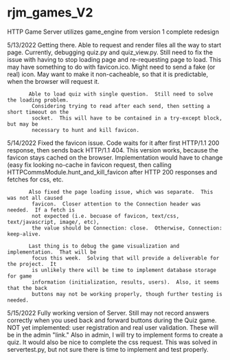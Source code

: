 # rjm_games_V2
HTTP Game Server
utilizes game_engine from version 1
complete redesign


5/13/2022  Getting there.  Able to request and render files all the way to start page.
            Currently, debugging quiz.py and quiz_view.py.
            Still need to fix the issue with having to stop loading page and re-requesting
            page to load.  This may have something to do with favicon.ico.  Might need to
            send a fake (or real) icon.  May want to make it non-cacheable, so that it is
            predictable, when the browser will request it.
            
           Able to load quiz with single question.  Still need to solve the loading problem.
            Considering trying to read after each send, then setting a short timeout on the
            socket.  This will have to be contained in a try-except block, but may be
            necessary to hunt and kill favicon.
            
5/14/2022  Fixed the favicon issue.  Code waits for it after first HTTP/1.1 200 response,
            then sends back HTTP/1.1 404.  This version works, because the favicon stays
            cached on the browser.  Implementation would have to change (easy fix looking
            no-cache in favicon request, then calling HTTPCommsModule.hunt_and_kill_favicon
            after HTTP 200 responses and fetches for css, etc.
           
           Also fixed the page loading issue, which was separate.  This was not all caused
            favicon.  Closer attention to the Connection header was needed.  If a fetch is 
            not expected (i.e. becuase of favicon, text/css, text/javascript, image/, etc),
            the value should be Connection: close.  Otherwise, Connection: keep-alive.
           
           Last thing is to debug the game visualization and implementation.  That will be
            focus this week.  Solving that will provide a deliverable for the project.  It 
            is unlikely there will be time to implement database storage for game
            information (initialization, results, users).  Also, it seems that the back
            buttons may not be working properly, though further testing is needed.

5/15/2022  Fully working version of Server.  Still may not record answers correctly when
            you used back and forward buttons during the Quiz game.  NOT yet implemented:
            user registration and real user validation.  These will be in the admin "link."
            Also in admin, I will try to implement forms to create a quiz.  It would also
            be nice to complete the css request.  This was solved in servertest.py, but
            not sure there is time to implement and test properly.  
